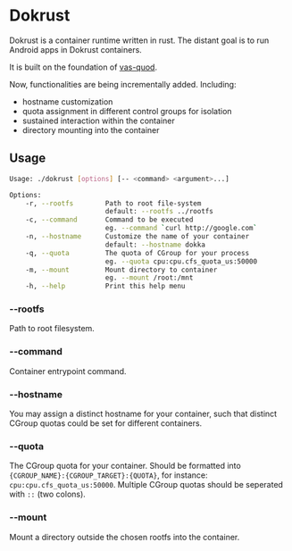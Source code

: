 # Dokrust

Dokrust is a container runtime written in rust. The distant goal is to run Android apps in Dokrust containers.

It is built on the foundation of [vas-quod](https://github.com/flouthoc/vas-quod). 

Now, functionalities are being incrementally added. Including:
* hostname customization
* quota assignment in different control groups for isolation
* sustained interaction within the container
* directory mounting into the container

## Usage

```bash 
Usage: ./dokrust [options] [-- <command> <argument>...]

Options:
    -r, --rootfs        Path to root file-system
                        default: --rootfs ../rootfs
    -c, --command       Command to be executed
                        eg. --command `curl http://google.com`
    -n, --hostname      Customize the name of your container
                        default: --hostname dokka
    -q, --quota         The quota of CGroup for your process
                        eg. --quota cpu:cpu.cfs_quota_us:50000
    -m, --mount         Mount directory to container
                        eg. --mount /root:/mnt
    -h, --help          Print this help menu
```

### --rootfs
Path to root filesystem. 

### --command
Container entrypoint command.

### --hostname
You may assign a distinct hostname for your container, such that distinct CGroup quotas could be set for different containers.

### --quota
The CGroup quota for your container. Should be formatted into ```{CGROUP_NAME}:{CGROUP_TARGET}:{QUOTA}```, for instance: ```cpu:cpu.cfs_quota_us:50000```. Multiple CGroup quotas should be seperated with ```::``` (two colons).

### --mount
Mount a directory outside the chosen rootfs into the container.
